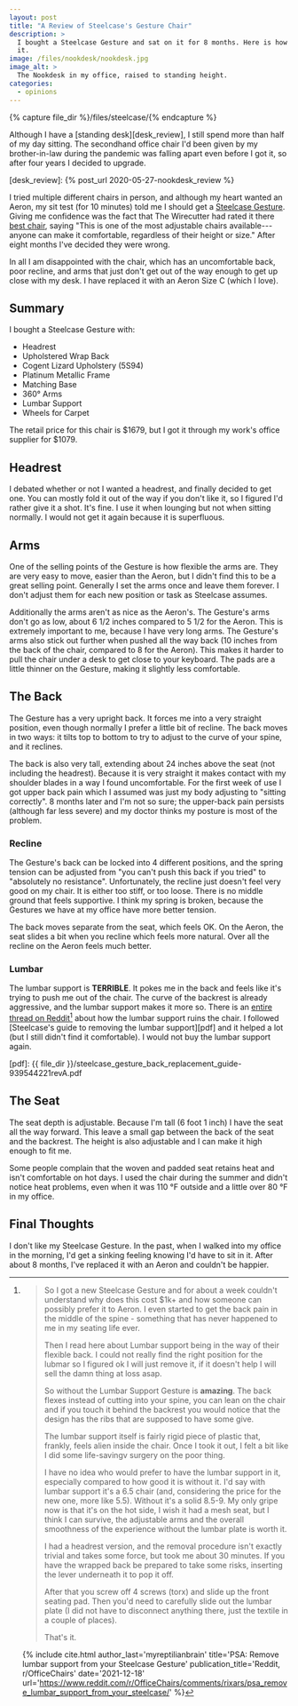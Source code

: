 ```yaml
---
layout: post
title: "A Review of Steelcase's Gesture Chair"
description: >
  I bought a Steelcase Gesture and sat on it for 8 months. Here is how I liked
  it.
image: /files/nookdesk/nookdesk.jpg
image_alt: >
  The Nookdesk in my office, raised to standing height.
categories:
  - opinions
---
```


{% capture file_dir %}/files/steelcase/{% endcapture %}

Although I have a [standing desk][desk_review], I still spend more than half
of my day sitting. The secondhand office chair I'd been given by my
brother-in-law during the pandemic was falling apart even before I got it, so
after four years I decided to upgrade.

[desk_review]: {% post_url 2020-05-27-nookdesk_review %}

I tried multiple different chairs in person, and although my heart wanted an
Aeron, my sit test (for 10 minutes) told me I should get a [Steelcase
Gesture][sc_gesture]. Giving me confidence was the fact that The Wirecutter
had rated it there [best chair][wirecutter], saying "This is one of the most
adjustable chairs available---anyone can make it comfortable, regardless of
their height or size." After eight months I've decided they were wrong.

[sc_gesture]: https://store.steelcase.com/gesture
[wirecutter]: https://www.nytimes.com/wirecutter/reviews/best-office-chair/

In all I am disappointed with the chair, which has an uncomfortable back, poor
recline, and arms that just don't get out of the way enough to get up close
with my desk. I have replaced it with an Aeron Size C (which I love).

## Summary

I bought a Steelcase Gesture with:

- Headrest
- Upholstered Wrap Back
- Cogent Lizard Upholstery (5S94)
- Platinum Metallic Frame
- Matching Base
- 360° Arms
- Lumbar Support
- Wheels for Carpet

The retail price for this chair is $1679, but I got it through my work's
office supplier for $1079.

## Headrest

I debated whether or not I wanted a headrest, and finally decided to get one.
You can mostly fold it out of the way if you don't like it, so I figured I'd
rather give it a shot. It's fine. I use it when lounging but not when sitting
normally. I would not get it again because it is superfluous.

## Arms

One of the selling points of the Gesture is how flexible the arms are. They
are very easy to move, easier than the Aeron, but I didn't find this to be a
great selling point. Generally I set the arms once and leave them forever. I
don't adjust them for each new position or task as Steelcase assumes.

Additionally the arms aren't as nice as the Aeron's. The Gesture's arms don't
go as low, about 6 1/2 inches compared to 5 1/2 for the Aeron. This is
extremely important to me, because I have very long arms. The Gesture's arms
also stick out further when pushed all the way back (10 inches from the back
of the chair, compared to 8 for the Aeron). This makes it harder to pull the
chair under a desk to get close to your keyboard. The pads are a little
thinner on the Gesture, making it slightly less comfortable.

## The Back

The Gesture has a very upright back. It forces me into a very straight
position, even though normally I prefer a little bit of recline. The back
moves in two ways: it tilts top to bottom to try to adjust to the curve of
your spine, and it reclines.

The back is also very tall, extending about 24 inches above the seat (not
including the headrest). Because it is very straight it makes contact with my
shoulder blades in a way I found uncomfortable. For the first week of use I
got upper back pain which I assumed was just my body adjusting to "sitting
correctly". 8 months later and I'm not so sure; the upper-back pain persists
(although far less severe) and my doctor thinks my posture is most of the
problem.

### Recline

The Gesture's back can be locked into 4 different positions, and the spring
tension can be adjusted from "you can't push this back if you tried" to
"absolutely no resistance". Unfortunately, the recline just doesn't feel very
good on my chair. It is either too stiff, or too loose. There is no middle
ground that feels supportive. I think my spring is broken, because the
Gestures we have at my office have more better tension.

The back moves separate from the seat, which feels OK. On the Aeron, the seat
slides a bit when you recline which feels more natural. Over all the recline
on the Aeron feels much better.

### Lumbar

The lumbar support is **TERRIBLE**. It pokes me in the back and feels like
it's trying to push me out of the chair. The curve of the backrest is already
aggressive, and the lumbar support makes it more so. There is an [entire
thread on Reddit][reddit][^reddit] about how the lumbar support ruins the chair. I
followed [Steelcase's guide to removing the lumbar support][pdf] and it helped
a lot (but I still didn't find it comfortable). I would not buy the lumbar
support again.

[reddit]: https://www.reddit.com/r/OfficeChairs/comments/rixars/psa_remove_lumbar_support_from_your_steelcase/
[pdf]: {{ file_dir }}/steelcase_gesture_back_replacement_guide-939544221revA.pdf

[^reddit]: 
    > So I got a new Steelcase Gesture and for about a week couldn't
    > understand why does this cost $1k+ and how someone can possibly prefer
    > it to Aeron. I even started to get the back pain in the middle of the
    > spine - something that has never happened to me in my seating life ever.
    > 
    > Then I read here about Lumbar support being in the way of their flexible
    > back. I could not really find the right position for the lubmar so I
    > figured ok I will just remove it, if it doesn't help I will sell the
    > damn thing at loss asap.
    > 
    > So without the Lumbar Support Gesture is **amazing**. The back flexes
    > instead of cutting into your spine, you can lean on the chair and if you
    > touch it behind the backrest you would notice that the design has the
    > ribs that are supposed to have some give.
    > 
    > The lumbar support itself is fairly rigid piece of plastic that,
    > frankly, feels alien inside the chair. Once I took it out, I felt a bit
    > like I did some life-savingv surgery on the poor thing.
    > 
    > I have no idea who would prefer to have the lumbar support in it,
    > especially compared to how good it is without it. I'd say with lumbar
    > support it's a 6.5 chair (and, considering the price for the new one,
    > more like 5.5). Without it's a solid 8.5-9. My only gripe now is that
    > it's on the hot side, I wish it had a mesh seat, but I think I can
    > survive, the adjustable arms and the overall smoothness of the
    > experience without the lumbar plate is worth it.
    > 
    > I had a headrest version, and the removal procedure isn't exactly
    > trivial and takes some force, but took me about 30 minutes. If you have
    > the wrapped back be prepared to take some risks, inserting the lever
    > underneath it to pop it off.
    > 
    > After that you screw off 4 screws (torx) and slide up the front seating
    > pad. Then you'd need to carefully slide out the lumbar plate (I did not
    > have to disconnect anything there, just the textile in a couple of
    > places).
    > 
    > That's it.

    {% include cite.html
      author_last='myreptilianbrain'
      title='PSA: Remove lumbar support from your Steelcase Gesture'
      publication_title='Reddit, r/OfficeChairs'
      date='2021-12-18'
      url='https://www.reddit.com/r/OfficeChairs/comments/rixars/psa_remove_lumbar_support_from_your_steelcase/'
    %}

## The Seat

The seat depth is adjustable. Because I'm tall (6 foot 1 inch) I have the seat
all the way forward. This leave a small gap between the back of the seat and
the backrest. The height is also adjustable and I can make it high enough to
fit me.

Some people complain that the woven and padded seat retains heat and isn't
comfortable on hot days. I used the chair during the summer and didn't notice
heat problems, even when it was 110 °F outside and a little over 80 °F in my
office.

## Final Thoughts

I don't like my Steelcase Gesture. In the past, when I walked into my office
in the morning, I'd get a sinking feeling knowing I'd have to sit in it. After
about 8 months, I've replaced it with an Aeron and couldn't be happier.
